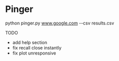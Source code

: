 # Pinger

python pinger.py www.google.com --csv results.csv

TODO
* add help section
* fix recall close instantly
* fix plot  unresponsive
